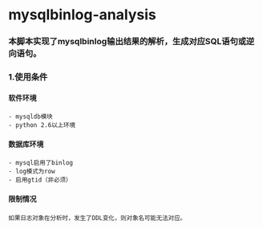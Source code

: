 # mysqlbinlog-analysis
### 本脚本实现了mysqlbinlog输出结果的解析，生成对应SQL语句或逆向语句。
### 1.使用条件    
#### 软件环境    
    - mysqldb模块
    - python 2.6以上环境     
#### 数据库环境
    - mysql启用了binlog
    - log模式为row
    - 启用gtid（非必须）
#### 限制情况
    如果日志对象在分析时，发生了DDL变化，则对象名可能无法对应。
